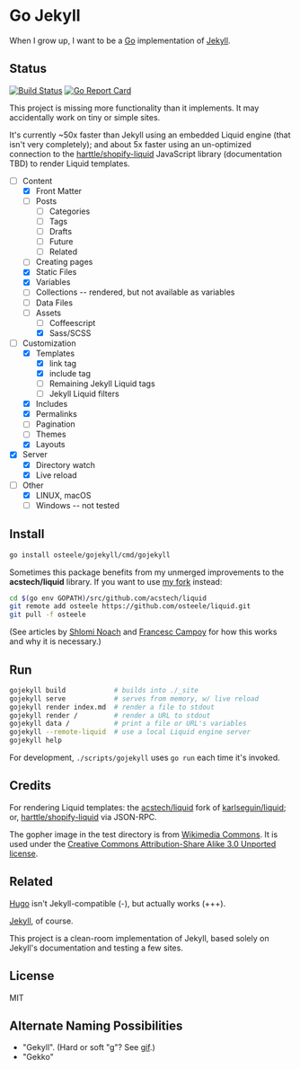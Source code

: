 # Go Jekyll

When I grow up, I want to be a [Go](https://golang.org) implementation of [Jekyll](https://jekyllrb.com).

## Status
[![Build Status](https://travis-ci.org/osteele/gojekyll.svg?branch=master)](https://travis-ci.org/osteele/gojekyll)
[![Go Report Card](https://goreportcard.com/badge/github.com/osteele/gojekyll)](https://goreportcard.com/report/github.com/osteele/gojekyll)

This project is missing more functionality than it implements. It may accidentally work on tiny or simple sites.

It's currently ~50x faster than Jekyll using an embedded Liquid engine (that isn't very completely); and about 5x faster using an un-optimized connection to the [harttle/shopify-liquid](https://github.com/harttle/shopify-liquid) JavaScript library (documentation TBD) to render Liquid templates.

- [ ] Content
  - [x] Front Matter
  - [ ] Posts
    - [ ] Categories
    - [ ] Tags
    - [ ] Drafts
    - [ ] Future
    - [ ] Related
  - [ ] Creating pages
  - [x] Static Files
  - [x] Variables
  - [ ] Collections -- rendered, but not available as variables
  - [ ] Data Files
  - [ ] Assets
    - [ ] Coffeescript
    - [x] Sass/SCSS
- [ ] Customization
  - [x] Templates
    - [x] link tag
    - [x] include tag
    - [ ] Remaining Jekyll Liquid tags
    - [ ] Jekyll Liquid filters
  - [x] Includes
  - [x] Permalinks
  - [ ] Pagination
  - [ ] Themes
  - [x] Layouts
- [x] Server
  - [x] Directory watch
  - [x] Live reload
- [ ] Other
  - [x] LINUX, macOS
  - [ ] Windows -- not tested

## Install

```bash
go install osteele/gojekyll/cmd/gojekyll
```

Sometimes this package benefits from my unmerged improvements to the **acstech/liquid** library. If you want to use [my fork](https://github.com/osteele/liquid) instead:

```bash
cd $(go env GOPATH)/src/github.com/acstech/liquid
git remote add osteele https://github.com/osteele/liquid.git
git pull -f osteele
```

(See articles by [Shlomi Noach](http://code.openark.org/blog/development/forking-golang-repositories-on-github-and-managing-the-import-path) and [Francesc Campoy](http://blog.campoy.cat/2014/03/github-and-go-forking-pull-requests-and.html) for how this works and why it is necessary.)

## Run

```bash
gojekyll build            # builds into ./_site
gojekyll serve            # serves from memory, w/ live reload
gojekyll render index.md  # render a file to stdout
gojekyll render /         # render a URL to stdout
gojekyll data /           # print a file or URL's variables
gojekyll --remote-liquid  # use a local Liquid engine server
gojekyll help
```

For development, `./scripts/gojekyll` uses `go run` each time it's invoked.

## Credits

For rendering Liquid templates: the [acstech/liquid](https://github.com/acstech/liquid) fork of [karlseguin/liquid](https://github.com/karlseguin/liquid); or, [harttle/shopify-liquid](https://github.com/harttle/shopify-liquid/) via JSON-RPC.

The gopher image in the test directory is from [Wikimedia Commons](https://commons.wikimedia.org/wiki/File:Gophercolor.jpg). It is used under the [Creative Commons Attribution-Share Alike 3.0 Unported license](https://creativecommons.org/licenses/by-sa/3.0/deed.en).

## Related

[Hugo](https://gohugo.io) isn't Jekyll-compatible (-), but actually works (+++).

[Jekyll](https://jekyllrb.com), of course.

This project is a clean-room implementation of Jekyll, based solely on Jekyll's documentation and testing a few sites.

## License

MIT

## Alternate Naming Possibilities

* "Gekyll". (Hard or soft "g"? See [gif](https://en.wikipedia.org/wiki/GIF#Pronunciation_of_GIF).)
* "Gekko"
